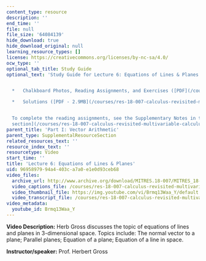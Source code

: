 ```yaml
---
content_type: resource
description: ''
end_time: ''
file: null
file_size: '64084139'
hide_download: true
hide_download_original: null
learning_resource_types: []
license: https://creativecommons.org/licenses/by-nc-sa/4.0/
ocw_type: ''
optional_tab_title: Study Guide
optional_text: 'Study Guide for Lecture 6: Equations of Lines & Planes


  *   Chalkboard Photos, Reading Assignments, and Exercises ([PDF](/courses/res-18-007-calculus-revisited-multivariable-calculus-fall-2011/resources/mitres_18_007_parti_lec06))

  *   Solutions ([PDF - 2.9MB](/courses/res-18-007-calculus-revisited-multivariable-calculus-fall-2011/resources/mitres_18_007_parti_sol06))


  To complete the reading assignments, see the Supplementary Notes in the [Study Materials
  section](/courses/res-18-007-calculus-revisited-multivariable-calculus-fall-2011/pages/study-materials).'
parent_title: 'Part I: Vector Arithmetic'
parent_type: SupplementalResourceSection
related_resources_text: ''
resource_index_text: ''
resourcetype: Video
start_time: ''
title: 'Lecture 6: Equations of Lines & Planes'
uid: 96958979-94a4-403c-a7a0-e1e0d93ceb68
video_files:
  archive_url: http://www.archive.org/download/MITRES.18-007/MITRES_18-007_Part1_lec6_300k.mp4
  video_captions_file: /courses/res-18-007-calculus-revisited-multivariable-calculus-fall-2011/825cac4deba351a7b850c7e2980e7533_Brmq13Waa_Y.vtt
  video_thumbnail_file: https://img.youtube.com/vi/Brmq13Waa_Y/default.jpg
  video_transcript_file: /courses/res-18-007-calculus-revisited-multivariable-calculus-fall-2011/32545c339724cc70182e76d44b28328d_Brmq13Waa_Y.pdf
video_metadata:
  youtube_id: Brmq13Waa_Y
---
```


**Video Description:** Herb Gross discusses the topic of equations of lines and planes in 3-dimensional space. Topics include: The normal vector to a plane; Parallel planes; Equation of a plane; Equation of a line in space.

**Instructor/speaker:** Prof. Herbert Gross

